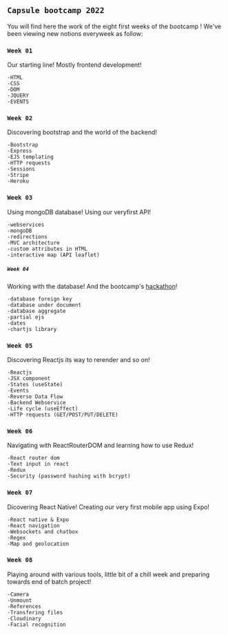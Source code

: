 ## `Capsule bootcamp 2022`

You will find here the work of the eight first weeks of the bootcamp !
We've been viewing new notions everyweek as follow:

### `Week 01`
Our starting line! Mostly frontend development!

    -HTML
    -CSS
    -DOM
    -JQUERY
    -EVENTS

### `Week 02`
Discovering bootstrap and the world of the backend!

    -Bootstrap
    -Express
    -EJS templating
    -HTTP requests
    -Sessions
    -Stripe
    -Heroku

### `Week 03`
Using mongoDB database! Using our veryfirst API!

    -webservices
    -mongoDB
    -redirections
    -MVC architecture
    -custom attributes in HTML
    -interactive map (API leaflet)

##### `Week 04`
Working with the database! And the bootcamp's [hackathon](https://github.com/CChristian-hub/ticketac)!

    -database foreign key
    -database under document
    -database aggregate
    -partial ejs
    -dates
    -chartjs library

### `Week 05`
Discovering Reactjs its way to rerender and so on!

    -Reactjs
    -JSX component
    -States (useState)
    -Events
    -Reverse Data Flow
    -Backend Webservice
    -Life cycle (useEffect)
    -HTTP requests (GET/POST/PUT/DELETE)

### `Week 06`
Navigating with ReactRouterDOM and learning how to use Redux!

    -React router dom
    -Text input in react
    -Redux
    -Security (password hashing with bcrypt)

### `Week 07`
Dicovering React Native! Creating our very first mobile app using Expo!

    -React native & Expo
    -React navigation
    -Websockets and chatbox
    -Regex
    -Map and geolocation

### `Week 08`
Playing around with various tools, little bit of a chill week and preparing towards end of batch project!

    -Camera
    -Unmount
    -References
    -Transfering files
    -Cloudinary
    -Facial recognition
